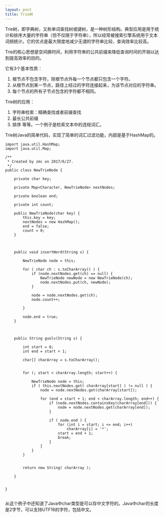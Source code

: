 ```yaml
---
layout: post
title: Trie树
---
```



Trie树，即字典树，又称单词查找树或键树，是一种树形结构。典型应用是用于统计和排序大量的字符串（但不仅限于字符串），所以经常被搜索引擎系统用于文本词频统计。它的优点是最大限度地减少无谓的字符串比较，查询效率比较高。

Trie的核心思想是空间换时间，利用字符串的公共前缀来降低查询时间的开销以达到提高效率的目的。

它有3个基本性质：
1. 根节点不包含字符，除根节点外每一个节点都只包含一个字符。
2. 从根节点到某一节点，路径上经过的字符连接起来，为该节点对应的字符串。
3. 每个节点的所有子节点包含的字符都不相同。


Trie树的应用：
1. 字符串检索：精确查找或者前缀查找
2. 最长公共前缀
3. 排序
等等。一个例子是检索文本中的违规词汇。

Trie树Java的简单代码，实现了简单的词汇过滤功能，内部是基于HashMap的。

```
import java.util.HashMap;
import java.util.Map;

/**
 * Created by zmc on 2017/6/27.
 */
public class NewTrieNode {

    private char key;

    private Map<Character, NewTrieNode> nextNodes;

    private boolean end;

    private int count;

    public NewTrieNode(char key) {
        this.key = key;
        nextNodes = new HashMap();
        end = false;
        count = 0;
    }



    public void insertWord(String s) {

        NewTrieNode node = this;

        for ( char ch : s.toCharArray() ) {
            if (node.nextNodes.get(ch) == null) {
                NewTrieNode newNode = new NewTrieNode(ch);
                node.nextNodes.put(ch, newNode);
            }

            node = node.nextNodes.get(ch);
            node.count++;

        }

        node.end = true;
    }



    public String guolv(String s) {

        int start = 0;
        int end = start + 1;

        char[] charArray = s.toCharArray();


        for (; start < charArray.length; start++) {

            NewTrieNode node = this;
            if ( this.nextNodes.get( charArray[start] ) != null ) {
                node = node.nextNodes.get(charArray[start]);

                for (end = start + 1; end < charArray.length; end++) {
                    if (node.nextNodes.containsKey(charArray[end])) {
                        node = node.nextNodes.get(charArray[end]);
                    }

                    if ( node.end ) {
                        for (int i = start; i <= end; i++)
                            charArray[i] = '*';
                        start = end + 1;
                        break;
                    }
                }
            }
        }


        return new String( charArray );

    }

    
}


```




从这个例子中还知道了Java中char类型是可以存中文字符的。Java中char的长度是2字节，可以支持UTF16的字符，包括中文。